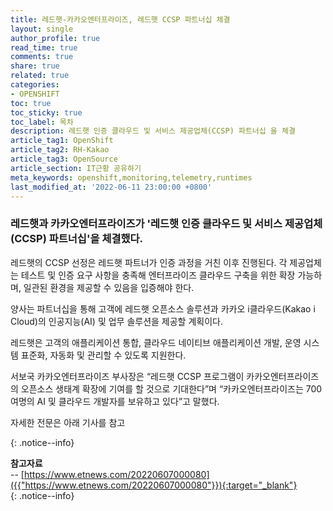 ```yaml
---
title: 레드햇-카카오엔터프라이즈, 레드햇 CCSP 파트너십 체결
layout: single
author_profile: true
read_time: true
comments: true
share: true
related: true
categories:
- OPENSHIFT
toc: true
toc_sticky: true
toc_label: 목차
description: 레드햇 인증 클라우드 및 서비스 제공업체(CCSP) 파트너십 을 체결
article_tag1: OpenShift
article_tag2: RH-Kakao
article_tag3: OpenSource
article_section: IT근황 공유하기
meta_keywords: openshift,monitoring,telemetry,runtimes
last_modified_at: '2022-06-11 23:00:00 +0800'
---
```



### 레드햇과 카카오엔터프라이즈가 '레드햇 인증 클라우드 및 서비스 제공업체(CCSP) 파트너십'을 체결했다.

레드햇의 CCSP 선정은 레드햇 파트너가 인증 과정을 거친 이후 진행된다. 각 제공업체는 테스트 및 인증 요구 사항을 충족해 엔터프라이즈 클라우드 구축을 위한 확장 가능하며, 일관된 환경을 제공할 수 있음을 입증해야 한다.

양사는 파트너십을 통해 고객에 레드햇 오픈소스 솔루션과 카카오 i클라우드(Kakao i Cloud)의 인공지능(AI) 및 업무 솔루션을 제공할 계획이다.

레드햇은 고객의 애플리케이션 통합, 클라우드 네이티브 애플리케이션 개발, 운영 시스템 표준화, 자동화 및 관리할 수 있도록 지원한다.

서보국 카카오엔터프라이즈 부사장은 “레드햇 CCSP 프로그램이 카카오엔터프라이즈의 오픈소스 생태계 확장에 기여를 할 것으로 기대한다”며 “카카오엔터프라이즈는 700여명의 AI 및 클라우드 개발자를 보유하고 있다”고 말했다.

자세한 전문은 아래 기사를 참고

{: .notice--info}

**참고자료** <br>
-- [https://www.etnews.com/20220607000080]({{"https://www.etnews.com/20220607000080"}}){:target="_blank"}<br>
{: .notice--info}
